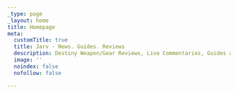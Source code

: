```yaml
---
_type: page
_layout: home
title: Homepage
meta:
  customTitle: true
  title: Jarv - News. Guides. Reviews
  description: Destiny Weapon/Gear Reviews, Live Commentaries, Guides and News
  image: ''
  noindex: false
  nofollow: false

---
```

